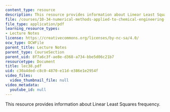 ```yaml
---
content_type: resource
description: This resource provides information about Linear Least Squares frequency.
file: /courses/10-34-numerical-methods-applied-to-chemical-engineering-fall-2005/c30a4dedc8c04870e11de386e1e2954f_lec38.pdf
file_type: application/pdf
learning_resource_types:
- Lecture Notes
license: https://creativecommons.org/licenses/by-nc-sa/4.0/
ocw_type: OCWFile
parent_title: Lecture Notes
parent_type: CourseSection
parent_uid: 8f7a6c3f-ae8e-d368-a734-bbe5d06c21b7
resourcetype: Document
title: lec38.pdf
uid: c30a4ded-c8c0-4870-e11d-e386e1e2954f
video_files:
  video_thumbnail_file: null
video_metadata:
  youtube_id: null
---
```

This resource provides information about Linear Least Squares frequency.